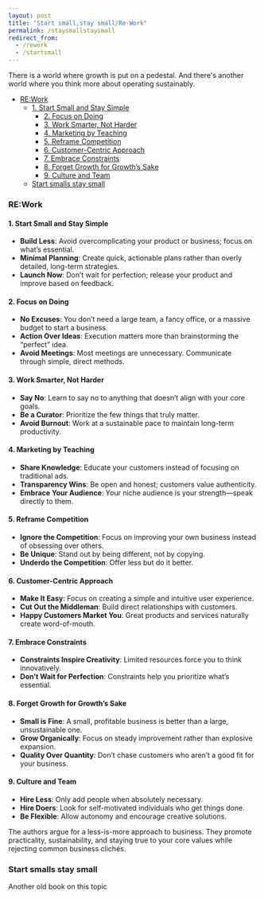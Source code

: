 ```yaml
---
layout: post
title: "Start small,stay small/Re-Work"
permalink: /staysmallstaysmall
redirect_from:
  - /rework
  - /startsmall
---
```


There is a world where growth is put on a pedestal. And there's another world where you think more about operating sustainably.

<!-- prettier-ignore-start -->
<!-- vim-markdown-toc-start -->

- [RE:Work](#rework)
  - [1. Start Small and Stay Simple](#1-start-small-and-stay-simple)
    - [2. Focus on Doing](#2-focus-on-doing)
    - [3. Work Smarter, Not Harder](#3-work-smarter-not-harder)
    - [4. Marketing by Teaching](#4-marketing-by-teaching)
    - [5. Reframe Competition](#5-reframe-competition)
    - [6. Customer-Centric Approach](#6-customer-centric-approach)
    - [7. Embrace Constraints](#7-embrace-constraints)
    - [8. Forget Growth for Growth’s Sake](#8-forget-growth-for-growths-sake)
    - [9. Culture and Team](#9-culture-and-team)
  - [Start smalls stay small](#start-smalls-stay-small)

<!-- vim-markdown-toc-end -->
<!-- prettier-ignore-end -->

### RE:Work

#### 1. Start Small and Stay Simple

- **Build Less**: Avoid overcomplicating your product or business; focus on what’s essential.
- **Minimal Planning**: Create quick, actionable plans rather than overly detailed, long-term strategies.
- **Launch Now**: Don’t wait for perfection; release your product and improve based on feedback.

#### 2. Focus on Doing

- **No Excuses**: You don’t need a large team, a fancy office, or a massive budget to start a business.
- **Action Over Ideas**: Execution matters more than brainstorming the “perfect” idea.
- **Avoid Meetings**: Most meetings are unnecessary. Communicate through simple, direct methods.

#### 3. Work Smarter, Not Harder

- **Say No**: Learn to say no to anything that doesn’t align with your core goals.
- **Be a Curator**: Prioritize the few things that truly matter.
- **Avoid Burnout**: Work at a sustainable pace to maintain long-term productivity.

#### 4. Marketing by Teaching

- **Share Knowledge**: Educate your customers instead of focusing on traditional ads.
- **Transparency Wins**: Be open and honest; customers value authenticity.
- **Embrace Your Audience**: Your niche audience is your strength—speak directly to them.

#### 5. Reframe Competition

- **Ignore the Competition**: Focus on improving your own business instead of obsessing over others.
- **Be Unique**: Stand out by being different, not by copying.
- **Underdo the Competition**: Offer less but do it better.

#### 6. Customer-Centric Approach

- **Make It Easy**: Focus on creating a simple and intuitive user experience.
- **Cut Out the Middleman**: Build direct relationships with customers.
- **Happy Customers Market You**: Great products and services naturally create word-of-mouth.

#### 7. Embrace Constraints

- **Constraints Inspire Creativity**: Limited resources force you to think innovatively.
- **Don’t Wait for Perfection**: Constraints help you prioritize what’s essential.

#### 8. Forget Growth for Growth’s Sake

- **Small is Fine**: A small, profitable business is better than a large, unsustainable one.
- **Grow Organically**: Focus on steady improvement rather than explosive expansion.
- **Quality Over Quantity**: Don’t chase customers who aren’t a good fit for your business.

#### 9. Culture and Team

- **Hire Less**: Only add people when absolutely necessary.
- **Hire Doers**: Look for self-motivated individuals who get things done.
- **Be Flexible**: Allow autonomy and encourage creative solutions.

The authors argue for a less-is-more approach to business. They promote practicality, sustainability, and staying true to your core values while rejecting common business clichés.

### Start smalls stay small

Another old book on this topic
